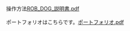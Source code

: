 操作方法[ROB_DOG_説明書.pdf](https://github.com/noderashogo/rob_dog/files/14707161/ROB_DOG_.pdf)<br><br>
ポートフォリオはこちらです。[ポートフォリオ.pdf](https://github.com/user-attachments/files/15571661/default.pdf)<br>

